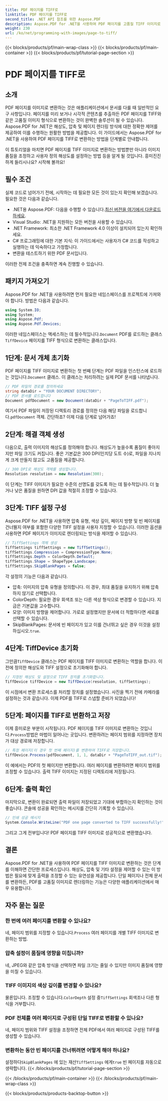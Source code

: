 ```yaml
---
title: PDF 페이지를 TIFF로
linktitle: PDF 페이지를 TIFF로
second_title: .NET API 참조를 위한 Aspose.PDF
description: Aspose.PDF for .NET을 사용하여 PDF 페이지를 고품질 TIFF 이미지로 변환하는 방법을 알아보세요. 이 단계별 가이드는 해상도, 압축 등을 다룹니다.
weight: 230
url: /ko/net/programming-with-images/page-to-tiff/
---
```


{{< blocks/products/pf/main-wrap-class >}}
{{< blocks/products/pf/main-container >}}
{{< blocks/products/pf/tutorial-page-section >}}

# PDF 페이지를 TIFF로

## 소개

PDF 페이지를 이미지로 변환하는 것은 애플리케이션에서 문서를 다룰 때 일반적인 요구 사항입니다. 페이지를 미리 보거나 시각적 콘텐츠를 추출하든 PDF 페이지를 TIFF와 같은 고품질 이미지 형식으로 변환하는 것이 완벽한 솔루션이 될 수 있습니다. Aspose.PDF for .NET은 해상도, 압축 및 페이지 렌더링 방식에 대한 정확한 제어를 제공하여 이를 수행하는 원활한 방법을 제공합니다. 이 가이드에서는 Aspose.PDF for .NET을 사용하여 PDF 페이지를 TIFF로 변환하는 방법을 단계별로 안내합니다.

이 튜토리얼을 마치면 PDF 페이지를 TIFF 이미지로 변환하는 방법뿐만 아니라 이미지 품질을 조정하고 사용자 정의 해상도를 설정하는 방법 등을 알게 될 것입니다. 흥미진진하게 들리시나요? 시작해 볼까요!

## 필수 조건

실제 코드로 넘어가기 전에, 시작하는 데 필요한 모든 것이 있는지 확인해 보겠습니다. 필요한 것은 다음과 같습니다.

-  .NET용 Aspose.PDF: 다음을 수행할 수 있습니다.[최신 버전을 여기에서 다운로드하세요](https://releases.aspose.com/pdf/net/).
- Visual Studio: .NET을 지원하는 모든 버전을 사용할 수 있습니다.
- .NET Framework: 최소한 .NET Framework 4.0 이상이 설치되어 있는지 확인하세요.
- C# 프로그래밍에 대한 기본 지식: 이 가이드에서는 사용자가 C# 코드를 작성하고 실행하는 데 익숙하다고 가정합니다.
- 변환을 테스트하기 위한 PDF 문서입니다.

이러한 전제 조건을 충족하면 계속 진행할 수 있습니다.

## 패키지 가져오기

Aspose.PDF for .NET을 사용하려면 먼저 필요한 네임스페이스를 프로젝트에 가져와야 합니다. 방법은 다음과 같습니다.

```csharp
using System.IO;
using System;
using Aspose.Pdf;
using Aspose.Pdf.Devices;
```

 이러한 네임스페이스는 액세스하는 데 필수적입니다.`Document` PDF를 로드하는 클래스`TiffDevice` 페이지를 TIFF 형식으로 변환하는 클래스입니다.

## 1단계: 문서 개체 초기화

 PDF 페이지를 TIFF 이미지로 변환하는 첫 번째 단계는 PDF 파일을 인스턴스에 로드하는 것입니다.`Document` 클래스. 이 클래스는 처리하려는 실제 PDF 문서를 나타냅니다.

```csharp
// PDF 파일의 경로를 정의하세요
string dataDir = "YOUR DOCUMENT DIRECTORY";
// PDF 문서를 로드합니다
Document pdfDocument = new Document(dataDir + "PageToTIFF.pdf");
```

 여기서 PDF 파일이 저장된 디렉토리 경로를 정의한 다음 해당 파일을 로드합니다.`pdfDocument` 객체. 간단하죠? 이제 다음 단계로 넘어가죠!

## 2단계: 해결 객체 생성

다음으로, 출력 이미지의 해상도를 정의해야 합니다. 해상도가 높을수록 품질이 좋아지지만 파일 크기도 커집니다. 좋은 기본값은 300 DPI(인치당 도트 수)로, 파일을 지나치게 크게 만들지 않고도 고품질을 제공합니다.

```csharp
// 300 DPI로 해상도 객체를 생성합니다.
Resolution resolution = new Resolution(300);
```

이 단계는 TIFF 이미지가 필요한 수준의 선명도를 갖도록 하는 데 필수적입니다. 더 높거나 낮은 품질을 원하면 DPI 값을 적절히 조정할 수 있습니다.

## 3단계: TIFF 설정 구성

Aspose.PDF for .NET을 사용하면 압축 유형, 색상 깊이, 페이지 방향 및 빈 페이지를 건너뛸지 여부를 포함한 다양한 TIFF 설정을 사용자 지정할 수 있습니다. 이러한 옵션을 사용하면 PDF 페이지가 이미지로 렌더링되는 방식을 제어할 수 있습니다.

```csharp
// TiffSettings 객체 생성
TiffSettings tiffSettings = new TiffSettings();
tiffSettings.Compression = CompressionType.None;
tiffSettings.Depth = ColorDepth.Default;
tiffSettings.Shape = ShapeType.Landscape;
tiffSettings.SkipBlankPages = false;
```

각 설정의 기능은 다음과 같습니다.
- 압축: 이미지의 압축 유형을 정의합니다. 이 경우, 최대 품질을 유지하기 위해 압축하지 않기로 선택합니다.
- ColorDepth: 필요한 경우 회색조 또는 다른 색상 형식으로 변경할 수 있습니다. 지금은 기본값을 고수합니다.
- 모양: 이미지 방향을 제어합니다. 가로로 설정했지만 문서에 더 적합하다면 세로를 선택할 수 있습니다.
-  SkipBlankPages: 문서에 빈 페이지가 있고 이를 건너뛰고 싶은 경우 이것을 설정하십시오.`true`.

## 4단계: TiffDevice 초기화

 그만큼`TiffDevice` 클래스는 PDF 페이지를 TIFF 이미지로 변환하는 역할을 합니다. 이전에 정의한 해상도와 TIFF 설정으로 초기화해야 합니다.

```csharp
// 지정된 해상도 및 설정으로 TIFF 장치를 초기화합니다.
TiffDevice tiffDevice = new TiffDevice(resolution, tiffSettings);
```

이 시점에서 변환 프로세스를 처리할 장치를 설정했습니다. 사진을 찍기 전에 카메라를 설정하는 것과 같습니다. 이제 PDF를 TIFF로 스냅할 준비가 되었습니다!

## 5단계: 페이지를 TIFF로 변환하고 저장

 이제 흥미로운 부분이 시작됩니다. PDF 페이지를 TIFF 이미지로 변환하는 것입니다.`Process`방법은 마법이 일어나는 곳입니다. 변환하려는 페이지 범위를 지정하면 장치가 대상 경로에 저장합니다.

```csharp
// 특정 페이지(이 경우 첫 번째 페이지)를 변환하여 TIFF로 저장합니다.
tiffDevice.Process(pdfDocument, 1, 1, dataDir + "PageToTIFF_out.tif");
```

이 예에서는 PDF의 첫 페이지만 변환합니다. 여러 페이지를 변환하려면 페이지 범위를 조정할 수 있습니다. 출력 TIFF 이미지는 지정된 디렉토리에 저장됩니다.

## 6단계: 출력 확인

마지막으로, 변환이 완료되면 출력 파일이 저장되었고 기대에 부합하는지 확인하는 것이 좋습니다. 콘솔에 성공을 확인하는 메시지를 간단히 기록할 수 있습니다.

```csharp
// 인쇄 성공 메시지
System.Console.WriteLine("PDF one page converted to TIFF successfully!");
```

그리고 그게 전부입니다! PDF 페이지를 TIFF 이미지로 성공적으로 변환했습니다.

## 결론

Aspose.PDF for .NET을 사용하여 PDF 페이지를 TIFF 이미지로 변환하는 것은 단계를 이해하면 간단한 프로세스입니다. 해상도, 압축 및 기타 설정을 제어할 수 있는 이 방법은 필요에 맞게 출력을 조정할 수 있는 유연성을 제공합니다. 단일 페이지나 전체 문서를 변환하든, PDF를 고품질 이미지로 렌더링하는 기능은 다양한 애플리케이션에서 매우 유용합니다.

## 자주 묻는 질문

### 한 번에 여러 페이지를 변환할 수 있나요?
 네, 페이지 범위를 지정할 수 있습니다.`Process` 여러 페이지를 개별 TIFF 이미지로 변환하는 방법.

### 압축 설정이 품질에 영향을 미칩니까?
네, JPEG와 같은 압축 방식을 선택하면 파일 크기는 줄일 수 있지만 이미지 품질에 영향을 미칠 수 있습니다.

### TIFF 이미지의 색상 깊이를 변경할 수 있나요?
 물론입니다. 조정할 수 있습니다.`ColorDepth` 설정 중`TiffSettings` 회색조나 다른 형식을 거부합니다.

### PDF 전체를 여러 페이지로 구성된 단일 TIFF로 변환할 수 있나요?
네, 페이지 범위와 TIFF 설정을 조정하면 전체 PDF에서 여러 페이지로 구성된 TIFF를 생성할 수 있습니다.

### 변환하는 동안 빈 페이지를 건너뛰려면 어떻게 해야 하나요?
 설정하다`SkipBlankPages` 에 있는 재산`TiffSettings` 에게`true` 빈 페이지를 자동으로 생략합니다.
{{< /blocks/products/pf/tutorial-page-section >}}

{{< /blocks/products/pf/main-container >}}
{{< /blocks/products/pf/main-wrap-class >}}

{{< blocks/products/products-backtop-button >}}
